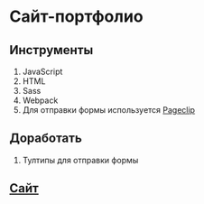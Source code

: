 # Сайт-портфолио

## Инструменты

1. JavaScript
2. HTML
3. Sass
4. Webpack
5. Для отправки формы используeтся [Pageclip](https://pageclip.co/)

## Доработать

1. Тултипы для отправки формы

## [Сайт](https://vlrtyan.github.io/my-portfolio/)
